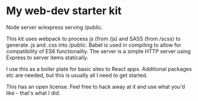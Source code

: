 # My web-dev starter kit

Node server w/express serving /public.

This kit uses webpack to process js (from /js) and SASS (from /scss) to generate .js and .css into /public. Babel is used in compiling to allow for compatibility of ES6 functionality. The server is a simple HTTP server using Express to server items statically.

I use this as a boiler plate for basic sites to React apps. Additional packages etc are needed, but this is usually all I need to get started.

This has an open license. Feel free to hack away at it and use what you'd like - that's what I did.
